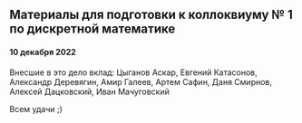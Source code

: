 ## Материалы для подготовки к коллоквиуму № 1 по дискретной математике

#### 10 декабря 2022

Внесшие в это дело вклад: Цыганов Аскар, Евгений Катасонов, Александр Деревягин, Амир Галеев, Артем Сафин, Даня Смирнов, Алексей Дацковский, Иван Мачуговский

Всем удачи ;)
